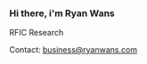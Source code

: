 ### Hi there, i'm Ryan Wans

RFIC Research

Contact: <a href="mailto:business@ryanwans.com">business@ryanwans.com</a>
